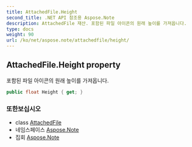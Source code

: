 ```yaml
---
title: AttachedFile.Height
second_title: .NET API 참조용 Aspose.Note
description: AttachedFile 재산. 포함된 파일 아이콘의 원래 높이를 가져옵니다.
type: docs
weight: 90
url: /ko/net/aspose.note/attachedfile/height/
---
```

## AttachedFile.Height property

포함된 파일 아이콘의 원래 높이를 가져옵니다.

```csharp
public float Height { get; }
```

### 또한보십시오

* class [AttachedFile](../)
* 네임스페이스 [Aspose.Note](../../attachedfile/)
* 집회 [Aspose.Note](../../../)


